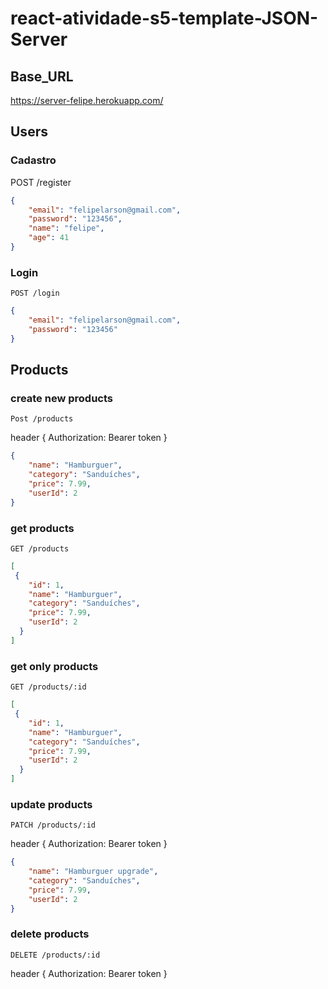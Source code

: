 # react-atividade-s5-template-JSON-Server

## Base_URL

https://server-felipe.herokuapp.com/

## Users

### Cadastro

POST /register

```json
{
    "email": "felipelarson@gmail.com",
    "password": "123456",
    "name": "felipe",
    "age": 41
}
```

### Login

`POST /login`

```json
{
    "email": "felipelarson@gmail.com",
    "password": "123456"
}
```

## Products

### create new products

`Post /products`

header {
    Authorization: Bearer token
}

```json
{
    "name": "Hamburguer",
    "category": "Sanduíches",
    "price": 7.99,
    "userId": 2
}
```

### get products

`GET /products`

```json
[
 {
    "id": 1,
    "name": "Hamburguer",
    "category": "Sanduíches",
    "price": 7.99,
    "userId": 2
  }
]
```

### get only products

`GET /products/:id`

```json
[
 {
    "id": 1,
    "name": "Hamburguer",
    "category": "Sanduíches",
    "price": 7.99,
    "userId": 2
  }
]
```

### update products

`PATCH /products/:id`

header {
    Authorization: Bearer token
}

```json
{
    "name": "Hamburguer upgrade",
    "category": "Sanduíches",
    "price": 7.99,
    "userId": 2
}
```

### delete products

`DELETE /products/:id`

header {
    Authorization: Bearer token
}